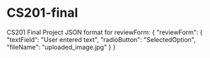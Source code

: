 # CS201-final
CS201 Final Project
JSON format for reviewForm:
{
    "reviewForm": {
        "textField": "User entered text",
        "radioButton": "SelectedOption",
        "fileName": "uploaded_image.jpg"
    }
}
